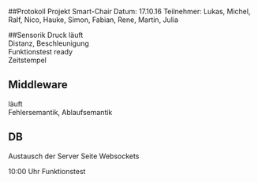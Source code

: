 ##Protokoll Projekt Smart-Chair
Datum: 17.10.16
Teilnehmer: Lukas, Michel, Ralf, Nico, Hauke, Simon, Fabian, Rene, Martin, Julia

##Sensorik
Druck läuft   
Distanz, Beschleunigung    
Funktionstest ready   
Zeitstempel 

## Middleware    
läuft    
Fehlersemantik, Ablaufsemantik    

## DB
Austausch der Server Seite Websockets   



10:00 Uhr Funktionstest
